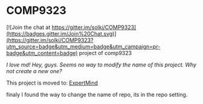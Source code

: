 # COMP9323

[![Join the chat at https://gitter.im/solki/COMP9323](https://badges.gitter.im/Join%20Chat.svg)](https://gitter.im/solki/COMP9323?utm_source=badge&utm_medium=badge&utm_campaign=pr-badge&utm_content=badge)
project of comp9323

*I love md!*
*Hey, guys. Seems no way to modify the name of this project. Why not create a new one?*

This project is moved to: [ExpertMind](https://github.com/lrcry/ExpertMind)

finaly I found the way to change the name of repo, its in the repo setting.
